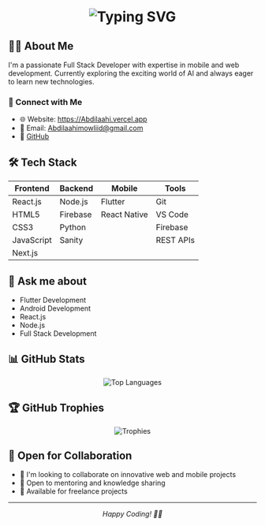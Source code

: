 <div align="center">
  <h1>
    <img src="https://readme-typing-svg.demolab.com?font=Fira+Code&pause=1000&color=2D9EF1&center=true&vCenter=true&random=false&width=435&lines=Hi+There!+👋;I'm+Abdilaahi+Dhaqane;Full+Stack+Developer" alt="Typing SVG" />
  </h1>
</div>

## 👨‍💻 About Me
I'm a passionate Full Stack Developer with expertise in mobile and web development. Currently exploring the exciting world of AI and always eager to learn new technologies.

### 🤝 Connect with Me
- 🌐 Website: https://Abdilaahi.vercel.app
- 📧 Email: Abdilaahimowliid@gmail.com
- 💼 [GitHub](https://github.com/Dhaqane-00)


## 🛠️ Tech Stack
<div align="center">

| Frontend | Backend | Mobile  | Tools |
|----------|---------|---------|-------|
| React.js | Node.js | Flutter | Git |
| HTML5    | Firebase| React Native | VS Code |
| CSS3     | Python  |         | Firebase |
| JavaScript| Sanity |         | REST APIs |
| Next.js  |         |         |           |

</div>

## 💬 Ask me about
- Flutter Development
- Android Development
- React.js
- Node.js
- Full Stack Development


## 📊 GitHub Stats


<div align="center">
  <img src="https://github-readme-stats.vercel.app/api/top-langs/?username=Dhaqane-00&layout=compact&theme=tokyonight" alt="Top Languages" />
</div>

## 🏆 GitHub Trophies
<div align="center">
  <img src="https://github-profile-trophy.vercel.app/?username=Dhaqane-00&theme=tokyonight&row=1" alt="Trophies" />
</div>

## 🤝 Open for Collaboration
- 👯 I'm looking to collaborate on innovative web and mobile projects
- 💬 Open to mentoring and knowledge sharing
- 🤝 Available for freelance projects


---
<div align="center">
  <i>Happy Coding! 👨‍💻</i>
</div>

